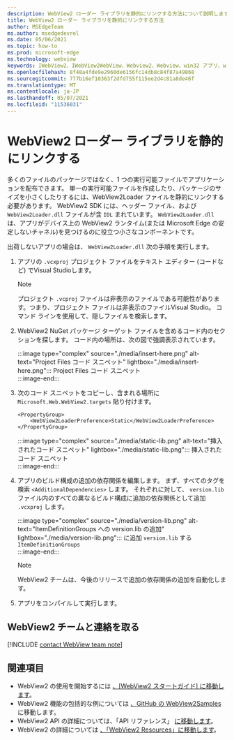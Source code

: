 ```yaml
---
description: WebView2 ローダー ライブラリを静的にリンクする方法について説明します。
title: WebView2 ローダー ライブラリを静的にリンクする方法
author: MSEdgeTeam
ms.author: msedgedevrel
ms.date: 05/06/2021
ms.topic: how-to
ms.prod: microsoft-edge
ms.technology: webview
keywords: IWebView2、IWebView2WebView、Webview2、Webview、win32 アプリ、win32、edge、ICoreWebView2、ICoreWebView2Host、ブラウザー コントロール、エッジ html
ms.openlocfilehash: 8f48a4fde9e2960de6156fc14db8c84f87a49868
ms.sourcegitcommit: 777b16ef10363f2dfd755f115ee2d4c81a8de46f
ms.translationtype: MT
ms.contentlocale: ja-JP
ms.lasthandoff: 05/07/2021
ms.locfileid: "11536031"
---
```

# <a name="statically-link-the-webview2-loader-library"></a>WebView2 ローダー ライブラリを静的にリンクする  

多くのファイルのパッケージではなく、1 つの実行可能ファイルでアプリケーションを配布できます。 単一の実行可能ファイルを作成したり、パッケージのサイズを小さくしたりするには、WebView2Loader ファイルを静的にリンクする必要があります。 WebView2 SDK には、ヘッダー ファイル、および `WebView2Loader.dll` ファイルが含 `IDL` まれています。 `WebView2Loader.dll` は、アプリがデバイス上の WebView2 ランタイム(または Microsoft Edge の安定しないチャネル)を見つけるのに役立つ小さなコンポーネントです。  

出荷しないアプリの場合は、 `WebView2Loader.dll` 次の手順を実行します。  

1.  アプリの `.vcxproj` プロジェクト ファイルをテキスト エディター (コードなど) でVisual Studioします。  
    
    > [!NOTE]
    > プロジェクト `.vcproj` ファイルは非表示のファイルである可能性があります。つまり、プロジェクト ファイルは非表示のファイルVisual Studio。  コマンド ラインを使用して、隠しファイルを検索します。  
    
1.  WebView2 NuGet パッケージ ターゲット ファイルを含めるコード内のセクションを探します。  コード内の場所は、次の図で強調表示されています。  
    
    :::image type="complex" source="./media/insert-here.png" alt-text="Project Files コード スニペット" lightbox="./media/insert-here.png":::
       Project Files コード スニペット   
    :::image-end:::  
    
1.  次のコード スニペットをコピーし、含まれる場所に `Microsoft.Web.WebView2.targets` 貼り付けます。  
    
    ```xaml
    <PropertyGroup> 
        <WebView2LoaderPreference>Static</WebView2LoaderPreference> 
    </PropertyGroup>
    ```  
    
    :::image type="complex" source="./media/static-lib.png" alt-text="挿入されたコード スニペット" lightbox="./media/static-lib.png":::
       挿入されたコード スニペット  
    :::image-end:::  
    
1.  アプリのビルド構成の追加の依存関係を編集します。  まず、すべてのタグを検索 `<AdditionalDependencies>` します。 それぞれに対して、 `version.lib` ファイル内のすべての異なるビルド構成に追加の依存関係として追加 `.vcxproj` します。  
    
    :::image type="complex" source="./media/version-lib.png" alt-text="ItemDefinitionGroups への version.lib の追加" lightbox="./media/version-lib.png":::
       に追加 `version.lib` する `ItemDefinitionGroups`  
    :::image-end:::  
    
    > [!NOTE]
    > WebView2 チームは、今後のリリースで追加の依存関係の追加を自動化します。  
    
1.  アプリをコンパイルして実行します。  
    
## <a name="getting-in-touch-with-the-webview2-team"></a>WebView2 チームと連絡を取る  

[!INCLUDE [contact WebView team note](../includes/contact-webview-team-note.md)]  

## <a name="see-also"></a>関連項目  

*   WebView2 の使用を開始するには [、[WebView2 スタートガイド] に移動します][Webview2MainGetStarted]。  
*   WebView2 機能の包括的な例については [、GitHub の WebView2Samples][GithubMicrosoftedgeWebview2samples] に移動します。
*   WebView2 API の詳細については、「API リファレンス」 [に移動します][Webview2ApiReference]。
*   WebView2 の詳細については [、「WebView2 Resources」に移動します][Webview2MainNextSteps]。
    
<!-- links -->  

[DevtoolsGuideChromiumMain]: ../index.md "Microsoft Edge (Chromium) 開発者ツール |Microsoft ドキュメント"  

[Webview2ApiReference]: ../webview2-api-reference.md "Microsoft Edge WebView2 API リファレンス |Microsoft Docs"  
[Webview2MainNextSteps]: ../index.md#next-steps "次の手順 - Microsoft Edge WebView2 (プレビュー) の概要|Microsoft Docs"  
[Webview2MainGetStarted]: ../index.md#get-started "はじめに - Microsoft Edge WebView2 の概要 (プレビュー) |Microsoft Docs"  

[GithubMicrosoftedgeWebviewfeedbackMain]: https://github.com/MicrosoftEdge/WebViewFeedback "WebView フィードバック - MicrosoftEdge/WebViewFeedback |GitHub"  
[GithubMicrosoftedgeWebview2samples]: https://github.com/MicrosoftEdge/WebView2Samples "WebView2 サンプル-MicrosoftEdge/WebView2Samples | GitHub"  

[GithubMicrosoftVscodeJSDebugWhatsNew]: https://github.com/microsoft/vscode-js-debug#whats-new "新機能- JavaScript デバッガー Visual Studioコード - microsoft/vscode-js-debug |GitHub"  

[GithubMicrosoftVscodeEdgeDebug2ReadmeChromiumWebviewApplications]: https://github.com/microsoft/vscode-edge-debug2/blob/master/README.md#microsoft-edge-chromium-webview-applications "Microsoft Edge (クロム) WebView アプリケーション - Visual Studio コード - デバッガー for Microsoft Edge - microsoft/vscode-edge-debug2 |GitHub"  
